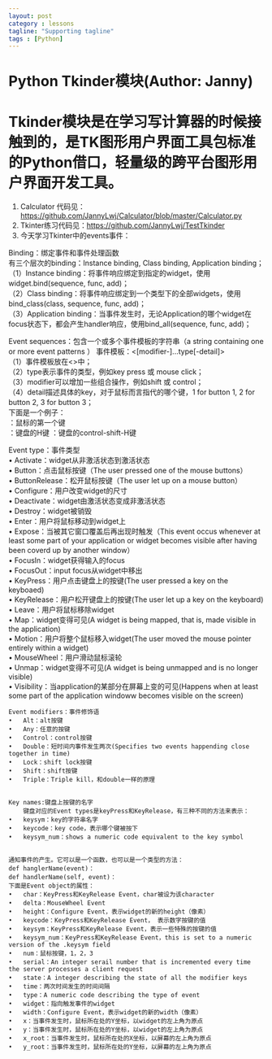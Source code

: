 ```yaml
---
layout: post
category : lessons
tagline: "Supporting tagline"
tags : [Python]
---
```


#   Python Tkinder模块(Author: Janny)           
#  Tkinder模块是在学习写计算器的时候接触到的，是TK图形用户界面工具包标准的Python借口，轻量级的跨平台图形用户界面开发工具。    
1.	Calculator 代码见：https://github.com/JannyLwj/Calculator/blob/master/Calculator.py    
2.	Tkinter练习代码见：https://github.com/JannyLwj/TestTkinder    
3.	今天学习Tkinter中的events事件：     

Binding：绑定事件和事件处理函数    
    有三个层次的binding：Instance binding, Class binding, Application binding；         
（1）Instance binding：将事件响应绑定到指定的widget，使用widget.bind(sequence, func, add)；    
（2）Class binding：将事件响应绑定到一个类型下的全部widgets，使用bind_class(class, sequence, func, add)；    
（3）Application binding：当事件发生时，无论Application的哪个widget在focus状态下，都会产生handler响应，使用bind_all(sequence, func, add)；    
    
    
Event sequences：包含一个或多个事件模板的字符串（a string containing one or more event patterns    ）
事件模板：<[modifier-]...type[-detail]>    
（1）事件模板放在<>中；    
（2）type表示事件的类型，例如key press 或 mouse click；    
（3）modifier可以增加一些组合操作，例如shift 或 control；    
（4）detail描述具体的key，对于鼠标而言指代的哪个键，1 for button 1, 2 for button 2, 3 for button 3；    
下面是一个例子：    
    <Button-1>：鼠标的第一个键    
    <KeyPress-H>：键盘的H键
    <Control-Shift-KeyPress-H>：键盘的control-shift-H键   
        
            
Event type：事件类型    
    •	Activate：widget从非激活状态到激活状态    
    •	Button：点击鼠标按键（The user pressed one of the mouse buttons）    
    •	ButtonRelease：松开鼠标按键（The user let up on a mouse button）    
    •	Configure：用户改变widget的尺寸    
    •	Deactivate：widget由激活状态变成非激活状态    
    •	Destroy：widget被销毁    
    •	Enter：用户将鼠标移动到widget上    
    •	Expose：当被其它窗口覆盖后再出现时触发（This event occus whenever at least some part of your application or widget becomes visible after having been coverd up by another window）    
    •	FocusIn：widget获得输入的focus    
    •	FocusOut：input focus从widget中移出    
    •	KeyPress：用户点击键盘上的按键(The user pressed a key on the keyboaed)    
    •	KeyRelease：用户松开键盘上的按键(The user let up a key on the keyboard)    
    •	Leave：用户将鼠标移除widget    
    •	Map：widget变得可见(A widget is being mapped, that is, made visible in the application)    
    •	Motion：用户将整个鼠标移入widget(The user moved the mouse pointer entirely within a widget)    
    •	MouseWheel：用户滑动鼠标滚轮    
    •	Unmap：widget变得不可见(A widget is being unmapped and is no longer visible)    
    •	Visibility：当application的某部分在屏幕上变的可见(Happens when at least some part of the application windoww becomes visible on the screen)
        
            
                
    Event modifiers：事件修饰语    
    •	Alt：alt按键    
    •	Any：任意的按键    
    •	Control：control按键    
    •	Double：短时间内事件发生两次(Specifies two events happending close together in time)    
    •	Lock：shift lock按键    
    •	Shift：shift按键    
    •	Triple：Triple kill，和double一样的原理     
    
    
    Key names:键盘上按键的名字    
        键盘对应的Event types是keyPress和KeyRelease，有三种不同的方法来表示：    
    •	keysym：key的字符串名字    
    •	keycode：key code，表示哪个键被按下    
    •	keysym_num：shows a numeric code equivalent to the key symbol    
    
    
    通知事件的产生。它可以是一个函数，也可以是一个类型的方法：    
    def hanglerName(event)：    
    def handlerName(self, event)：    
    下面是Event object的属性：    
    •	char：KeyPress和KeyRelease Event，char被设为该character    
    •	delta：MouseWheel Event    
    •	height：Configure Event，表示widget的新的height（像素）    
    •	keycode：KeyPress和KeyRelease Event， 表示数字按键的值    
    •	keysym：KeyPress和KeyRelease Event，表示一些特殊的按键的值    
    •	keysym_num：KeyPress和KeyRelease Event，this is set to a numeric version of the .keysym field    
    •	num：鼠标按键，1，2，3    
    •	serial：An integer serail number that is incremented every time the server processes a client request    
    •	state：A integer describing the state of all the modifier keys    
    •	time：两次时间发生的时间间隔    
    •	type：A numeric code describing the type of event    
    •	widget：指向触发事件的widget    
    •	width：Configure Event，表示widget的新的width（像素）    
    •	x：当事件发生时，鼠标所在处的Y坐标，以widget的左上角为原点    
    •	y：当事件发生时，鼠标所在处的Y坐标，以widget的左上角为原点    
    •	x_root：当事件发生时，鼠标所在处的X坐标，以屏幕的左上角为原点    
    •	y_root：当事件发生时，鼠标所在处的Y坐标，以屏幕的左上角为原点    
    
